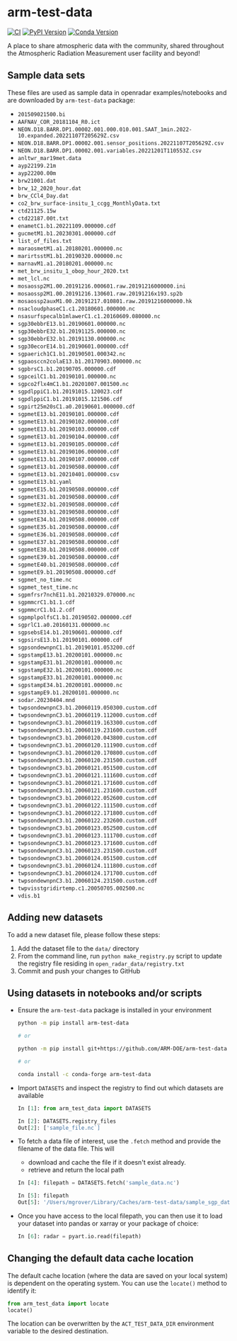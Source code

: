 # arm-test-data
[![CI](https://github.com/ARM-DOE/arm-test-data/actions/workflows/ci.yaml/badge.svg)](https://github.com/ARM-DOE/arm-test-data/actions/workflows/ci.yaml)
[![PyPI Version](https://img.shields.io/pypi/v/arm-test-data.svg)](https://pypi.python.org/pypi/arm-test-data)
[![Conda Version](https://img.shields.io/conda/vn/conda-forge/arm-test-data.svg)](https://anaconda.org/conda-forge/arm-test-data)

A place to share atmospheric data with the community, shared throughout the Atmospheric Radiation Measurement user facility and beyond!

## Sample data sets

These files are used as sample data in openradar examples/notebooks and are downloaded by `arm-test-data` package:

- `201509021500.bi`
- `AAFNAV_COR_20181104_R0.ict`
- `NEON.D18.BARR.DP1.00002.001.000.010.001.SAAT_1min.2022-10.expanded.20221107T205629Z.csv`
- `NEON.D18.BARR.DP1.00002.001.sensor_positions.20221107T205629Z.csv`
- `NEON.D18.BARR.DP1.00002.001.variables.20221201T110553Z.csv`
- `anltwr_mar19met.data`
- `ayp22199.21m`
- `ayp22200.00m`
- `brw21001.dat`
- `brw_12_2020_hour.dat`
- `brw_CCl4_Day.dat`
- `co2_brw_surface-insitu_1_ccgg_MonthlyData.txt`
- `ctd21125.15w`
- `ctd22187.00t.txt`
- `enametC1.b1.20221109.000000.cdf`
- `gucmetM1.b1.20230301.000000.cdf`
- `list_of_files.txt`
- `maraosmetM1.a1.20180201.000000.nc`
- `marirtsstM1.b1.20190320.000000.nc`
- `marnavM1.a1.20180201.000000.nc`
- `met_brw_insitu_1_obop_hour_2020.txt`
- `met_lcl.nc`
- `mosaossp2M1.00.20191216.000601.raw.20191216000000.ini`
- `mosaossp2M1.00.20191216.130601.raw.20191216x193.sp2b`
- `mosaossp2auxM1.00.20191217.010801.raw.20191216000000.hk`
- `nsacloudphaseC1.c1.20180601.000000.nc`
- `nsasurfspecalb1mlawerC1.c1.20160609.080000.nc`
- `sgp30ebbrE13.b1.20190601.000000.nc`
- `sgp30ebbrE32.b1.20191125.000000.nc`
- `sgp30ebbrE32.b1.20191130.000000.nc`
- `sgp30ecorE14.b1.20190601.000000.cdf`
- `sgpaerich1C1.b1.20190501.000342.nc`
- `sgpaosccn2colaE13.b1.20170903.000000.nc`
- `sgpbrsC1.b1.20190705.000000.cdf`
- `sgpceilC1.b1.20190101.000000.nc`
- `sgpco2flx4mC1.b1.20201007.001500.nc`
- `sgpdlppiC1.b1.20191015.120023.cdf`
- `sgpdlppiC1.b1.20191015.121506.cdf`
- `sgpirt25m20sC1.a0.20190601.000000.cdf`
- `sgpmetE13.b1.20190101.000000.cdf`
- `sgpmetE13.b1.20190102.000000.cdf`
- `sgpmetE13.b1.20190103.000000.cdf`
- `sgpmetE13.b1.20190104.000000.cdf`
- `sgpmetE13.b1.20190105.000000.cdf`
- `sgpmetE13.b1.20190106.000000.cdf`
- `sgpmetE13.b1.20190107.000000.cdf`
- `sgpmetE13.b1.20190508.000000.cdf`
- `sgpmetE13.b1.20210401.000000.csv`
- `sgpmetE13.b1.yaml`
- `sgpmetE15.b1.20190508.000000.cdf`
- `sgpmetE31.b1.20190508.000000.cdf`
- `sgpmetE32.b1.20190508.000000.cdf`
- `sgpmetE33.b1.20190508.000000.cdf`
- `sgpmetE34.b1.20190508.000000.cdf`
- `sgpmetE35.b1.20190508.000000.cdf`
- `sgpmetE36.b1.20190508.000000.cdf`
- `sgpmetE37.b1.20190508.000000.cdf`
- `sgpmetE38.b1.20190508.000000.cdf`
- `sgpmetE39.b1.20190508.000000.cdf`
- `sgpmetE40.b1.20190508.000000.cdf`
- `sgpmetE9.b1.20190508.000000.cdf`
- `sgpmet_no_time.nc`
- `sgpmet_test_time.nc`
- `sgpmfrsr7nchE11.b1.20210329.070000.nc`
- `sgpmmcrC1.b1.1.cdf`
- `sgpmmcrC1.b1.2.cdf`
- `sgpmplpolfsC1.b1.20190502.000000.cdf`
- `sgprlC1.a0.20160131.000000.nc`
- `sgpsebsE14.b1.20190601.000000.cdf`
- `sgpsirsE13.b1.20190101.000000.cdf`
- `sgpsondewnpnC1.b1.20190101.053200.cdf`
- `sgpstampE13.b1.20200101.000000.nc`
- `sgpstampE31.b1.20200101.000000.nc`
- `sgpstampE32.b1.20200101.000000.nc`
- `sgpstampE33.b1.20200101.000000.nc`
- `sgpstampE34.b1.20200101.000000.nc`
- `sgpstampE9.b1.20200101.000000.nc`
- `sodar.20230404.mnd`
- `twpsondewnpnC3.b1.20060119.050300.custom.cdf`
- `twpsondewnpnC3.b1.20060119.112000.custom.cdf`
- `twpsondewnpnC3.b1.20060119.163300.custom.cdf`
- `twpsondewnpnC3.b1.20060119.231600.custom.cdf`
- `twpsondewnpnC3.b1.20060120.043800.custom.cdf`
- `twpsondewnpnC3.b1.20060120.111900.custom.cdf`
- `twpsondewnpnC3.b1.20060120.170800.custom.cdf`
- `twpsondewnpnC3.b1.20060120.231500.custom.cdf`
- `twpsondewnpnC3.b1.20060121.051500.custom.cdf`
- `twpsondewnpnC3.b1.20060121.111600.custom.cdf`
- `twpsondewnpnC3.b1.20060121.171600.custom.cdf`
- `twpsondewnpnC3.b1.20060121.231600.custom.cdf`
- `twpsondewnpnC3.b1.20060122.052600.custom.cdf`
- `twpsondewnpnC3.b1.20060122.111500.custom.cdf`
- `twpsondewnpnC3.b1.20060122.171800.custom.cdf`
- `twpsondewnpnC3.b1.20060122.232600.custom.cdf`
- `twpsondewnpnC3.b1.20060123.052500.custom.cdf`
- `twpsondewnpnC3.b1.20060123.111700.custom.cdf`
- `twpsondewnpnC3.b1.20060123.171600.custom.cdf`
- `twpsondewnpnC3.b1.20060123.231500.custom.cdf`
- `twpsondewnpnC3.b1.20060124.051500.custom.cdf`
- `twpsondewnpnC3.b1.20060124.111800.custom.cdf`
- `twpsondewnpnC3.b1.20060124.171700.custom.cdf`
- `twpsondewnpnC3.b1.20060124.231500.custom.cdf`
- `twpvisstgridirtemp.c1.20050705.002500.nc`
- `vdis.b1`

## Adding new datasets

To add a new dataset file, please follow these steps:

1. Add the dataset file to the `data/` directory
2. From the command line, run `python make_registry.py` script to update the registry file residing in `open_radar_data/registry.txt`
3. Commit and push your changes to GitHub

## Using datasets in notebooks and/or scripts

- Ensure the `arm-test-data` package is installed in your environment

  ```bash
  python -m pip install arm-test-data

  # or

  python -m pip install git+https://github.com/ARM-DOE/arm-test-data

  # or

  conda install -c conda-forge arm-test-data
  ```

- Import `DATASETS` and inspect the registry to find out which datasets are available

  ```python
  In [1]: from arm_test_data import DATASETS

  In [2]: DATASETS.registry_files
  Out[2]: ['sample_file.nc`]
  ```

- To fetch a data file of interest, use the `.fetch` method and provide the filename of the data file. This will

  - download and cache the file if it doesn't exist already.
  - retrieve and return the local path

  ```python
  In [4]: filepath = DATASETS.fetch('sample_data.nc')

  In [5]: filepath
  Out[5]: '/Users/mgrover/Library/Caches/arm-test-data/sample_sgp_data.nc'
  ```

- Once you have access to the local filepath, you can then use it to load your dataset into pandas or xarray or your package of choice:

  ```python
  In [6]: radar = pyart.io.read(filepath)
  ```

## Changing the default data cache location

The default cache location (where the data are saved on your local system) is dependent on the operating system. You can use the `locate()` method to identify it:

```python
from arm_test_data import locate
locate()
```

The location can be overwritten by the `ACT_TEST_DATA_DIR` environment
variable to the desired destination.
